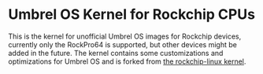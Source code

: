 # Umbrel OS Kernel for Rockchip CPUs

This is the kernel for unofficial Umbrel OS images for Rockchip devices, currently only the RockPro64 is supported, but other devices might be added in the future.
The kernel contains some customizations and optimizations for Umbrel OS and is forked from [the rockchip-linux kernel](https://github.com/rockchip-linux/kernel).
